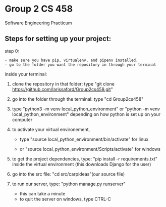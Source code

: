# Group 2 CS 458
Software Engineering Practicum

## Steps for setting up your project:

step 0:

	- make sure you have pip, virtualenv, and pipenv installed.
	- go to the folder you want the repository in through your terminal
	
inside your terminal:

1. clone the repository in that folder: type "git clone https://github.com/larissaford/Group2cs458.git"

2. go into the folder through the terminal: type "cd Group2cs458"

3. type "python3 -m venv local_python_environment" or "python -m venv local_python_environment" depending on how python is set up on your computer

4. to activate your virtual environement, 

	- type "source local_python_environment/bin/activate" for linux

	- or "source local_python_environment/Scripts/activate" for windows
	
5. to get the project dependencies, type: "pip install -r requirements.txt" inside the virtual environment
(this downloads Django for the user)

5. go into the src file: "cd src/carpideas"(our source file)

6. to run our server, type: "python manage.py runserver"
	
	- this can take a minute
	- to quit the server on windows, type CTRL-C
